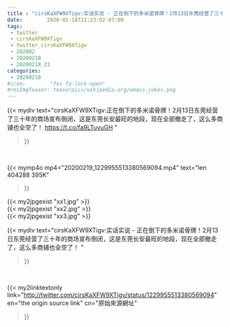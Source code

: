 ```yaml
---
title : "cirsKaXFW9XTigv:实话实说 - 正在倒下的多米诺骨牌！2月13日东莞经营了三十年的商场宣布倒闭，这是东莞长安最旺的地段，现在全部撤走了，这么多商铺也全空了！ "
date:        2020-02-18T21:23:02-07:00
tags:
 - twitter
 - cirsKaXFW9XTigv
 - twitter_cirsKaXFW9XTigv
 - 202002
 - 20200218
 - 20200218_21
categories:
 - 20200218
#icon:        "fas fa-lock-open"
#resImgTeaser: teaserpics/wikipedia.org/emacs-jokes.png
---
```


{{< mydiv text="cirsKaXFW9XTigv:正在倒下的多米诺骨牌！2月13日东莞经营了三十年的商场宣布倒闭，这是东莞长安最旺的地段，现在全部撤走了，这么多商铺也全空了！ https://t.co/fa9LTuyuGH "
>}}
<br>


{{< mymp4o mp4="20200219_1229955513380569094.mp4"
text="len 404288    395K"
>}}

{{< my2jpgexist "xx1.jpg" >}}<br>
{{< my2jpgexist "xx2.jpg" >}}<br>
{{< my2jpgexist "xx3.jpg" >}}<br>



{{< mydiv text="cirsKaXFW9XTigv:实话实说 - 正在倒下的多米诺骨牌！2月13日东莞经营了三十年的商场宣布倒闭，这是东莞长安最旺的地段，现在全部撤走了，这么多商铺也全空了！ "
>}}
<br>

{{< my2linktextonly link="http://twitter.com/cirsKaXFW9XTigv/status/1229955513380569094"
en="the origin source link" cn="原始來源網址"
>}}


<br>

